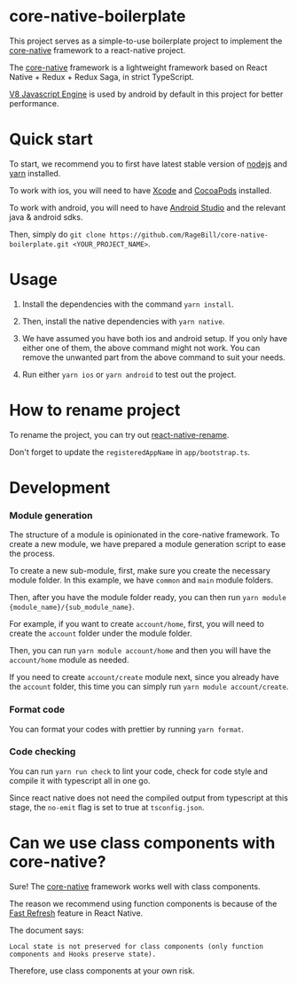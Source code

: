 # core-native-boilerplate

This project serves as a simple-to-use boilerplate project to implement the [core-native](https://github.com/dionshihk/core-native-project) framework to a react-native project.

The [core-native](https://github.com/dionshihk/core-native-project) framework is a lightweight framework based on React Native + Redux + Redux Saga, in strict TypeScript.

[V8 Javascript Engine](https://github.com/Kudo/react-native-v8) is used by android by default in this project for better performance.

# Quick start

To start, we recommend you to first have latest stable version of [nodejs](https://nodejs.org/en/) and [yarn](https://classic.yarnpkg.com/en/docs/install/#mac-stable) installed.

To work with ios, you will need to have [Xcode](https://developer.apple.com/xcode/) and [CocoaPods](https://cocoapods.org/) installed.

To work with android, you will need to have [Android Studio](https://developer.android.com/studio) and the relevant java & android sdks.

Then, simply do `git clone https://github.com/RageBill/core-native-boilerplate.git <YOUR_PROJECT_NAME>`.

# Usage

1. Install the dependencies with the command `yarn install`.

2. Then, install the native dependencies with `yarn native`.

3. We have assumed you have both ios and android setup. If you only have either one of them, the above command might not work. You can remove the unwanted part from the above command to suit your needs.

4. Run either `yarn ios` or `yarn android` to test out the project.

# How to rename project

To rename the project, you can try out [react-native-rename](https://github.com/junedomingo/react-native-rename).

Don't forget to update the `registeredAppName` in `app/bootstrap.ts`.

# Development

### Module generation

The structure of a module is opinionated in the core-native framework. To create a new module, we have prepared a module generation script to ease the process.

To create a new sub-module, first, make sure you create the necessary module folder. In this example, we have `common` and `main` module folders.

Then, after you have the module folder ready, you can then run `yarn module {module_name}/{sub_module_name}`.

For example, if you want to create `account/home`, first, you will need to create the `account` folder under the module folder.

Then, you can run `yarn module account/home` and then you will have the `account/home` module as needed.

If you need to create `account/create` module next, since you already have the `account` folder, this time you can simply run `yarn module account/create`. 

### Format code

You can format your codes with prettier by running `yarn format`.

### Code checking

You can run `yarn run check` to lint your code, check for code style and compile it with typescript all in one go.

Since react native does not need the compiled output from typescript at this stage, the `no-emit` flag is set to true at `tsconfig.json`.

# Can we use class components with core-native?

Sure! The [core-native](https://github.com/dionshihk/core-native-project) framework works well with class components.

The reason we recommend using function components is because of the [Fast Refresh](https://reactnative.dev/docs/fast-refresh) feature in React Native.

The document says:

`Local state is not preserved for class components (only function components and Hooks preserve state).`

Therefore, use class components at your own risk.
